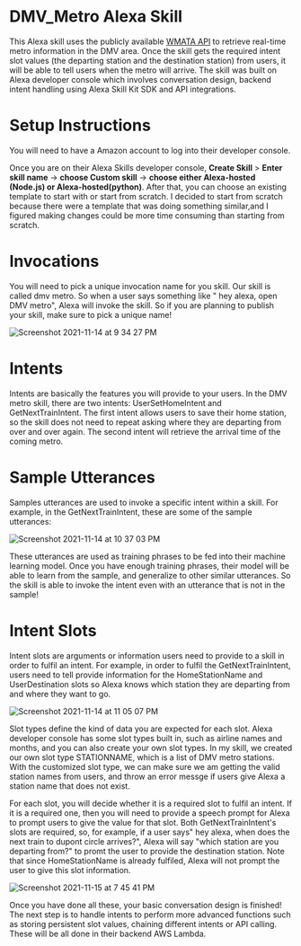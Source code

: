 # DMV_Metro Alexa Skill 
This Alexa skill uses the publicly available [WMATA API](https://developer.wmata.com/docs/services/) to retrieve real-time metro information in the DMV area. Once the skill gets the required intent slot values (the departing station and the destination station) from users, it will be able to tell users when the metro will arrive. The skill was built on Alexa developer console which involves conversation design, backend intent handling using Alexa Skill Kit SDK and API integrations.

# Setup Instructions 

You will need to have a Amazon account to log into their developer console.

Once you are on their Alexa Skills developer console, **Create Skill** > **Enter skill name** -> **choose Custom skill** -> **choose either Alexa-hosted (Node.js) or Alexa-hosted(python)**. After that, you can choose an existing template to start with or start from scratch. I decided to start from scratch because there were a template that was doing something similar,and I figured making changes could be more time consuming than starting from scratch. 

# Invocations

You will need to pick a unique invocation name for you skill. Our skill is called dmv metro. So when a user says something like " hey alexa, open DMV metro", Alexa will invoke the skill. So if you are planning to publish your skill, make sure to pick a unique name!

![Screenshot 2021-11-14 at 9 34 27 PM](https://user-images.githubusercontent.com/36772713/141713309-664c9413-0fa4-4084-a84a-ff5fd57b0822.png)

# Intents
Intents are basically the features you will provide to your users. In the DMV metro skill, there are two intents: UserSetHomeIntent and GetNextTrainIntent. The first intent allows users to save their home station, so the skill does not need to repeat asking where they are departing from over and over again. The second intent will retrieve the  arrival time of the coming metro. 

# Sample Utterances

Samples utterances are used to invoke a specific intent within a skill. For example, in the GetNextTrainIntent, these are some of the sample utterances:

![Screenshot 2021-11-14 at 10 37 03 PM](https://user-images.githubusercontent.com/36772713/141718550-d05cc4c5-0fb2-4052-967a-da2a6614da1f.png)

These utterances are used as training phrases to be fed into their machine learning model. Once you have enough training phrases, their model will be able to learn from the sample, and generalize to other similar utterances. So the skill is able to invoke the intent even with an utterance that is not in the sample!

# Intent Slots

Intent slots are arguments or information users need to provide to a skill in order to fulfil an intent. For example, in order to fulfil the GetNextTrainIntent, users need to tell provide information for the HomeStationName and UserDestination slots so Alexa knows which station they are departing from and where they want to go.

![Screenshot 2021-11-14 at 11 05 07 PM](https://user-images.githubusercontent.com/36772713/141720703-d3d0eb6b-efca-479e-9d96-dbbbfa760e24.png)

Slot types define the kind of data you are expected for each slot. Alexa developer console has some slot types built in, such as airline names and months, and you can also create your own slot types. In my skill, we created our own slot type STATIONNAME, which is a list of DMV metro stations. With the customized slot type, we can make sure we am getting the valid station names from users, and throw an error messge if users give Alexa a station name that does not exist. 

For each slot, you will decide whether it is a required slot to fulfil an intent. If it is a required one, then you will need to provide a speech prompt for Alexa to prompt users to give the value for that slot. Both GetNextTrainIntent's slots are required, so, for example, if a user says" hey alexa, when does the next train to dupont circle arrives?", Alexa will say "which station are you departing from?" to promt the user to provide the destination station. Note that since HomeStationName is already fulfiled, Alexa will not prompt the user to give this slot information.

![Screenshot 2021-11-15 at 7 45 41 PM](https://user-images.githubusercontent.com/36772713/141875409-d86d94f1-2b6a-4f12-9fa5-de33003b9e33.png)

Once you have done all these, your basic conversation design is finished! The next step is to handle intents to perform more advanced functions such as storing persistent slot values, chaining different intents or API calling. These will be all done in their backend AWS Lambda. 

